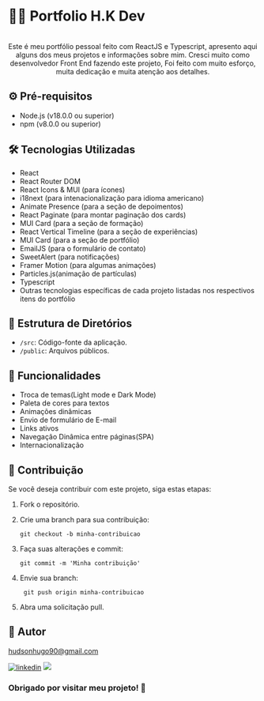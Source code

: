  # 👨‍💻 Portfolio H.K Dev 
<div align="center"><br>  
 Este é meu portfólio pessoal feito com ReactJS e Typescript, apresento aqui alguns dos meus projetos  
 e informações sobre mim.  
 Cresci muito como desenvolvedor Front End fazendo este projeto, Foi feito com muito esforço, muita dedicação  
 e muita atenção aos detalhes.  
 </div>

 ## ⚙️ Pré-requisitos

 - Node.js (v18.0.0 ou superior)
 - npm (v8.0.0 ou superior)

 ## 🛠️ Tecnologias Utilizadas
 
 - React
 - React Router DOM
 - React Icons & MUI (para ícones)
 - i18next (para intenacionalização para idioma americano)
 - Animate Presence (para a seção de depoimentos)
 - React Paginate (para montar paginação dos cards)
 - MUI Card (para a seção de formação)
 - React Vertical Timeline (para a seção de experiências)
 - MUI Card (para a seção de portfólio)
 - EmailJS (para o formulário de contato)
 - SweetAlert (para notificações)
 - Framer Motion (para algumas animações)
 - Particles.js(animação de partículas)
 - Typescript
 - Outras tecnologias específicas de cada projeto listadas nos respectivos itens do portfólio
   
 ## 📁 Estrutura de Diretórios

 - `/src`: Código-fonte da aplicação.
 - `/public`: Arquivos públicos.
 
 ## 🚀 Funcionalidades
 
 - Troca de temas(Light mode e Dark Mode)
 - Paleta de cores para textos
 - Animações dinâmicas
 - Envio de formulário de E-mail
 - Links ativos
 - Navegação Dinâmica entre páginas(SPA)
 - Internacionalização

 ## 🤝 Contribuição

Se você deseja contribuir com este projeto, siga estas etapas:

1. Fork o repositório.

2. Crie uma branch para sua contribuição:

    ```shell
    git checkout -b minha-contribuicao

3. Faça suas alterações e commit:

    ```shell
    git commit -m 'Minha contribuição'

4. Envie sua branch:

   ```shell
    git push origin minha-contribuicao

5. Abra uma solicitação pull.


## 🧠 Autor

hudsonhugo90@gmail.com

[![linkedin](https://img.shields.io/badge/LinkedIn-0077B5?style=for-the-badge&logo=linkedin&logoColor=white)](https://www.linkedin.com/in/hudsonkennedyjr) <a href="mailto:hudsonhugo90@gmail.com">
    <img src="https://img.shields.io/badge/Gmail-333333?style=for-the-badge&logo=gmail&logoColor=red" />
</a>

 ### Obrigado por visitar meu projeto! 👋 
